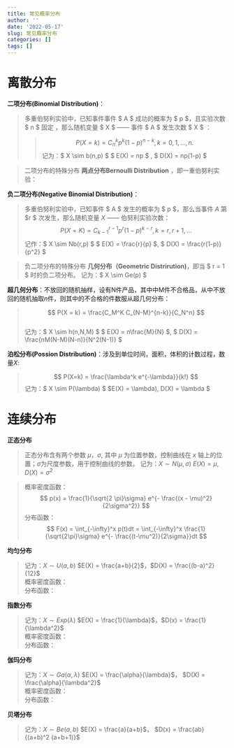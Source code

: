 ```yaml
---
title: 常见概率分布
author: ''
date: '2022-05-17'
slug: 常见概率分布
categories: []
tags: []
---
```


<script type="text/x-mathjax-config">
MathJax.Hub.Config({
  tex2jax: {
    inlineMath: [['$','$'], ['\\(','\\)']],
    processEscapes: true
  }
});
</script>

# 离散分布

**二项分布(Binomial Distribution)**：
> 多重伯努利实验中，已知事件事件 $ A $ 成功的概率为 $ p $，且实验次数 $ n $ 固定 ，那么随机变量 $ X $ —— 事件 $ A $ 发生次数 $ X $ ：
>> $$ P(X = k) = C_n^k p^k(1-p)^{n-k}, k = 0,1,...,n. $$
> 记为：$ X \sim b(n,p) $
> $ E(X) = np $ , $ D(X) = np(1-p) $

> 二项分布的特殊分布 **两点分布Bernoulli Distribution** ，即一重伯努利实验：

**负二项分布(Negative Binomial Distribution)**：
> 多重伯努利实验中，已知事件 $ A $ 发生的概率为 $ p $，那么当事件 $A$ 第 $r $ 次发生，那么随机变量 $X$ —— 伯努利实验次数：
> $$ P(X = K) = C_{k-1}^{r-1}p^r(1-p)^{k-r}, k = r,r+1,... $$
> 记作：$ X \sim Nb(r,p) $
> $ E(X) = \frac{r}{p} $, $ D(X) = \frac{r(1-p)}{p^2} $

> 负二项分布的特殊分布  **几何分布（Geometric Distrirution)**，即当 $ r = 1 $ 时的负二项分布。
>记为：$ X \sim Ge(p) $

**超几何分布**：不放回的随机抽样，设有N件产品，其中中M件不合格品，从中不放回的随机抽取$n$件，则其中的不合格的件数服从超几何分布： 
> $$ P(X = k) = \frac{C_M^K C_{N-M}^{n-k}}{C_N^n} $$  
> 记为：$ X \sim h(n,N,M) $
> $ E(X) = n\frac{M}{N} $, $ D(X) = \frac{nM(N-M)(N-n)}{N^2(N-1)} $

**泊松分布(Possion Distribution)**：涉及到单位时间，面积，体积的计数过程，数量$X$:
> $$ P(X=k) = \frac{\lambda^k e^{-\lambda}}{k!}  $$ 
> 记为：$ X \sim  P(\lambda) $
> $E(X) = \lambda), D(X) = \lambda $

# 连续分布

**正态分布**
> 正态分布含有两个参数 $\mu$，$\sigma$, 其中 $\mu$ 为位置参数，控制曲线在 $x$ 轴上的位置；$\sigma$为尺度参数，用于控制曲线的参数。
> 记为：$X \sim N(\mu,\sigma)$
> $E(X) = \mu$, $D(X) = \sigma^2$

> 概率密度函数：
> $$ p(x) = \frac{1}{\sqrt{2 \pi}\sigma} e^{- \frac{(x - \mu)^2}   {2\sigma^2}} $$
> 分布函数：
> $$ F(x) = \int_{-\infty}^x p(t)dt = \int_{-\infty}^x \frac{1}{\sqrt{2\pi}\sigma} e^{- \frac{(t-\mu^2)}{2\sigma}}dt $$

**均匀分布**
> 记为：$X \sim U(a,b)$
> $E(X) = \frac{a+b}{2}$，$D(X) = \frac{(b-a)^2}{12}$  
> 概率密度函数：  
> 分布函数：

 **指数分布**
> 记为：$X \sim Exp(\lambda)$
> $E(X) = \frac{1}{\lambda}$，$D(x) = \frac{1}{\lambda^2}$  
> 概率密度函数：  
> 分布函数：

**伽玛分布**
> 记为：$X \sim Ga(\alpha,\lambda)$
> $E(X) = \frac{\alpha}{\lambda}$， $D(X) = \frac{\alpha}{\lambda^2}$  
> 概率密度函数：  
> 分布函数：

**贝塔分布**
> 记为：$X \sim Be(a,b)$
> $E(X) = \frac{a}{a+b}$， $D(x) = \frac{ab}{(a+b)^2 (a+b+1)}$
